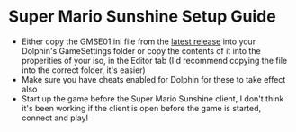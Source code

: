 # Super Mario Sunshine Setup Guide

* Either copy the GMSE01.ini file from the [latest release](https://github.com/Joshark/archipelago-sms/releases/latest) into your Dolphin's GameSettings folder or copy the contents of it into the properities of your iso, in the Editor tab (I'd recommend copying the file into the correct folder, it's easier)
* Make sure you have cheats enabled for Dolphin for these to take effect also
* Start up the game before the Super Mario Sunshine client, I don't think it's been working if the client is open before the game is started, connect and play!